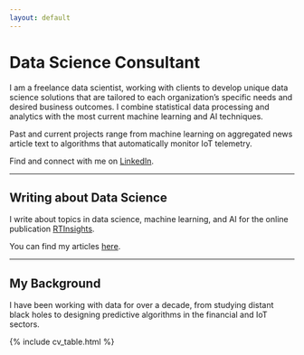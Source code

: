 ```yaml
---
layout: default
---
```


# Data Science Consultant

I am a freelance data scientist, working with clients to develop unique data
science solutions that are tailored to each organization’s specific needs and
desired business outcomes. I combine statistical data processing and analytics
with the most current machine learning and AI techniques.

Past and current projects range from machine learning on aggregated news
article text to algorithms that automatically monitor IoT telemetry.

Find and connect with me on [LinkedIn](https://www.linkedin.com/in/dcapellupo/).

---

<!---
## My Blog + Newsletter
--->

## Writing about Data Science

I write about topics in data science, machine learning, and AI for the online
publication [RTInsights](https://www.rtinsights.com/).

You can find my articles [here](https://www.rtinsights.com/author/dcapellupo/).

---

## My Background

I have been working with data for over a decade, from studying distant black
holes to designing predictive algorithms in the financial and IoT sectors.

{% include cv_table.html %}

<!---
|      |      |
| :--- | ---: |
| Data Science Consultant | Feb 2019 to Present |
| Data Scientist, Aston Capital Management | Jan 2018 to Dec 2018 |
| Data Scientist, RTInsights | Jul 2017 to Jan 2018 |
| Postdoctoral Fellow, McGill University |  Aug 2015 to Jun 2017 |
--->


